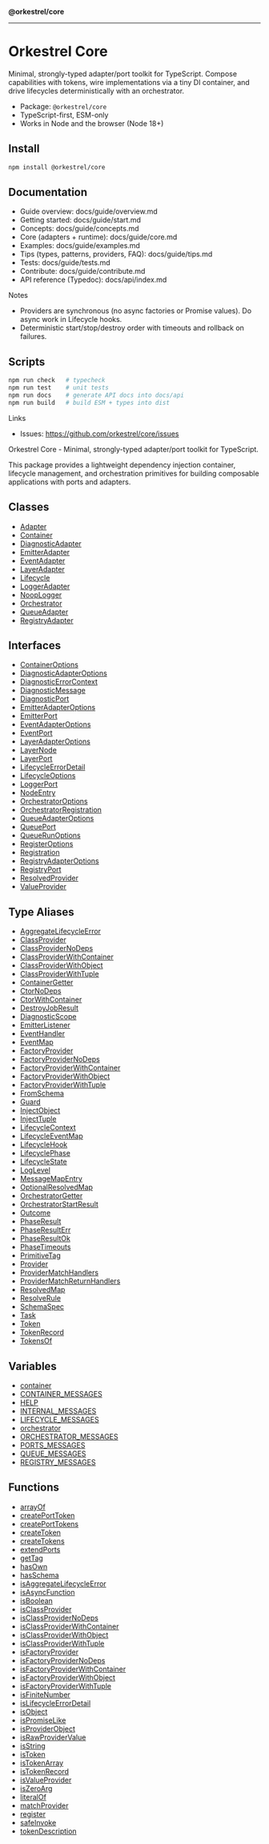 **@orkestrel/core**

***

# Orkestrel Core

Minimal, strongly-typed adapter/port toolkit for TypeScript. Compose capabilities with tokens, wire implementations via a tiny DI container, and drive lifecycles deterministically with an orchestrator.

- Package: `@orkestrel/core`
- TypeScript-first, ESM-only
- Works in Node and the browser (Node 18+)

## Install
```sh
npm install @orkestrel/core
```

## Documentation
- Guide overview: docs/guide/overview.md
- Getting started: docs/guide/start.md
- Concepts: docs/guide/concepts.md
- Core (adapters + runtime): docs/guide/core.md
- Examples: docs/guide/examples.md
- Tips (types, patterns, providers, FAQ): docs/guide/tips.md
- Tests: docs/guide/tests.md
- Contribute: docs/guide/contribute.md
- API reference (Typedoc): docs/api/index.md

Notes
- Providers are synchronous (no async factories or Promise values). Do async work in Lifecycle hooks.
- Deterministic start/stop/destroy order with timeouts and rollback on failures.

## Scripts
```sh
npm run check   # typecheck
npm run test    # unit tests
npm run docs    # generate API docs into docs/api
npm run build   # build ESM + types into dist
```

Links
- Issues: https://github.com/orkestrel/core/issues

Orkestrel Core - Minimal, strongly-typed adapter/port toolkit for TypeScript.

This package provides a lightweight dependency injection container, lifecycle management,
and orchestration primitives for building composable applications with ports and adapters.

## Classes

- [Adapter](classes/Adapter.md)
- [Container](classes/Container.md)
- [DiagnosticAdapter](classes/DiagnosticAdapter.md)
- [EmitterAdapter](classes/EmitterAdapter.md)
- [EventAdapter](classes/EventAdapter.md)
- [LayerAdapter](classes/LayerAdapter.md)
- [Lifecycle](classes/Lifecycle.md)
- [LoggerAdapter](classes/LoggerAdapter.md)
- [NoopLogger](classes/NoopLogger.md)
- [Orchestrator](classes/Orchestrator.md)
- [QueueAdapter](classes/QueueAdapter.md)
- [RegistryAdapter](classes/RegistryAdapter.md)

## Interfaces

- [ContainerOptions](interfaces/ContainerOptions.md)
- [DiagnosticAdapterOptions](interfaces/DiagnosticAdapterOptions.md)
- [DiagnosticErrorContext](interfaces/DiagnosticErrorContext.md)
- [DiagnosticMessage](interfaces/DiagnosticMessage.md)
- [DiagnosticPort](interfaces/DiagnosticPort.md)
- [EmitterAdapterOptions](interfaces/EmitterAdapterOptions.md)
- [EmitterPort](interfaces/EmitterPort.md)
- [EventAdapterOptions](interfaces/EventAdapterOptions.md)
- [EventPort](interfaces/EventPort.md)
- [LayerAdapterOptions](interfaces/LayerAdapterOptions.md)
- [LayerNode](interfaces/LayerNode.md)
- [LayerPort](interfaces/LayerPort.md)
- [LifecycleErrorDetail](interfaces/LifecycleErrorDetail.md)
- [LifecycleOptions](interfaces/LifecycleOptions.md)
- [LoggerPort](interfaces/LoggerPort.md)
- [NodeEntry](interfaces/NodeEntry.md)
- [OrchestratorOptions](interfaces/OrchestratorOptions.md)
- [OrchestratorRegistration](interfaces/OrchestratorRegistration.md)
- [QueueAdapterOptions](interfaces/QueueAdapterOptions.md)
- [QueuePort](interfaces/QueuePort.md)
- [QueueRunOptions](interfaces/QueueRunOptions.md)
- [RegisterOptions](interfaces/RegisterOptions.md)
- [Registration](interfaces/Registration.md)
- [RegistryAdapterOptions](interfaces/RegistryAdapterOptions.md)
- [RegistryPort](interfaces/RegistryPort.md)
- [ResolvedProvider](interfaces/ResolvedProvider.md)
- [ValueProvider](interfaces/ValueProvider.md)

## Type Aliases

- [AggregateLifecycleError](type-aliases/AggregateLifecycleError.md)
- [ClassProvider](type-aliases/ClassProvider.md)
- [ClassProviderNoDeps](type-aliases/ClassProviderNoDeps.md)
- [ClassProviderWithContainer](type-aliases/ClassProviderWithContainer.md)
- [ClassProviderWithObject](type-aliases/ClassProviderWithObject.md)
- [ClassProviderWithTuple](type-aliases/ClassProviderWithTuple.md)
- [ContainerGetter](type-aliases/ContainerGetter.md)
- [CtorNoDeps](type-aliases/CtorNoDeps.md)
- [CtorWithContainer](type-aliases/CtorWithContainer.md)
- [DestroyJobResult](type-aliases/DestroyJobResult.md)
- [DiagnosticScope](type-aliases/DiagnosticScope.md)
- [EmitterListener](type-aliases/EmitterListener.md)
- [EventHandler](type-aliases/EventHandler.md)
- [EventMap](type-aliases/EventMap.md)
- [FactoryProvider](type-aliases/FactoryProvider.md)
- [FactoryProviderNoDeps](type-aliases/FactoryProviderNoDeps.md)
- [FactoryProviderWithContainer](type-aliases/FactoryProviderWithContainer.md)
- [FactoryProviderWithObject](type-aliases/FactoryProviderWithObject.md)
- [FactoryProviderWithTuple](type-aliases/FactoryProviderWithTuple.md)
- [FromSchema](type-aliases/FromSchema.md)
- [Guard](type-aliases/Guard.md)
- [InjectObject](type-aliases/InjectObject.md)
- [InjectTuple](type-aliases/InjectTuple.md)
- [LifecycleContext](type-aliases/LifecycleContext.md)
- [LifecycleEventMap](type-aliases/LifecycleEventMap.md)
- [LifecycleHook](type-aliases/LifecycleHook.md)
- [LifecyclePhase](type-aliases/LifecyclePhase.md)
- [LifecycleState](type-aliases/LifecycleState.md)
- [LogLevel](type-aliases/LogLevel.md)
- [MessageMapEntry](type-aliases/MessageMapEntry.md)
- [OptionalResolvedMap](type-aliases/OptionalResolvedMap.md)
- [OrchestratorGetter](type-aliases/OrchestratorGetter.md)
- [OrchestratorStartResult](type-aliases/OrchestratorStartResult.md)
- [Outcome](type-aliases/Outcome.md)
- [PhaseResult](type-aliases/PhaseResult.md)
- [PhaseResultErr](type-aliases/PhaseResultErr.md)
- [PhaseResultOk](type-aliases/PhaseResultOk.md)
- [PhaseTimeouts](type-aliases/PhaseTimeouts.md)
- [PrimitiveTag](type-aliases/PrimitiveTag.md)
- [Provider](type-aliases/Provider.md)
- [ProviderMatchHandlers](type-aliases/ProviderMatchHandlers.md)
- [ProviderMatchReturnHandlers](type-aliases/ProviderMatchReturnHandlers.md)
- [ResolvedMap](type-aliases/ResolvedMap.md)
- [ResolveRule](type-aliases/ResolveRule.md)
- [SchemaSpec](type-aliases/SchemaSpec.md)
- [Task](type-aliases/Task.md)
- [Token](type-aliases/Token.md)
- [TokenRecord](type-aliases/TokenRecord.md)
- [TokensOf](type-aliases/TokensOf.md)

## Variables

- [container](variables/container.md)
- [CONTAINER\_MESSAGES](variables/CONTAINER_MESSAGES.md)
- [HELP](variables/HELP.md)
- [INTERNAL\_MESSAGES](variables/INTERNAL_MESSAGES.md)
- [LIFECYCLE\_MESSAGES](variables/LIFECYCLE_MESSAGES.md)
- [orchestrator](variables/orchestrator.md)
- [ORCHESTRATOR\_MESSAGES](variables/ORCHESTRATOR_MESSAGES.md)
- [PORTS\_MESSAGES](variables/PORTS_MESSAGES.md)
- [QUEUE\_MESSAGES](variables/QUEUE_MESSAGES.md)
- [REGISTRY\_MESSAGES](variables/REGISTRY_MESSAGES.md)

## Functions

- [arrayOf](functions/arrayOf.md)
- [createPortToken](functions/createPortToken.md)
- [createPortTokens](functions/createPortTokens.md)
- [createToken](functions/createToken.md)
- [createTokens](functions/createTokens.md)
- [extendPorts](functions/extendPorts.md)
- [getTag](functions/getTag.md)
- [hasOwn](functions/hasOwn.md)
- [hasSchema](functions/hasSchema.md)
- [isAggregateLifecycleError](functions/isAggregateLifecycleError.md)
- [isAsyncFunction](functions/isAsyncFunction.md)
- [isBoolean](functions/isBoolean.md)
- [isClassProvider](functions/isClassProvider.md)
- [isClassProviderNoDeps](functions/isClassProviderNoDeps.md)
- [isClassProviderWithContainer](functions/isClassProviderWithContainer.md)
- [isClassProviderWithObject](functions/isClassProviderWithObject.md)
- [isClassProviderWithTuple](functions/isClassProviderWithTuple.md)
- [isFactoryProvider](functions/isFactoryProvider.md)
- [isFactoryProviderNoDeps](functions/isFactoryProviderNoDeps.md)
- [isFactoryProviderWithContainer](functions/isFactoryProviderWithContainer.md)
- [isFactoryProviderWithObject](functions/isFactoryProviderWithObject.md)
- [isFactoryProviderWithTuple](functions/isFactoryProviderWithTuple.md)
- [isFiniteNumber](functions/isFiniteNumber.md)
- [isLifecycleErrorDetail](functions/isLifecycleErrorDetail.md)
- [isObject](functions/isObject.md)
- [isPromiseLike](functions/isPromiseLike.md)
- [isProviderObject](functions/isProviderObject.md)
- [isRawProviderValue](functions/isRawProviderValue.md)
- [isString](functions/isString.md)
- [isToken](functions/isToken.md)
- [isTokenArray](functions/isTokenArray.md)
- [isTokenRecord](functions/isTokenRecord.md)
- [isValueProvider](functions/isValueProvider.md)
- [isZeroArg](functions/isZeroArg.md)
- [literalOf](functions/literalOf.md)
- [matchProvider](functions/matchProvider.md)
- [register](functions/register.md)
- [safeInvoke](functions/safeInvoke.md)
- [tokenDescription](functions/tokenDescription.md)

